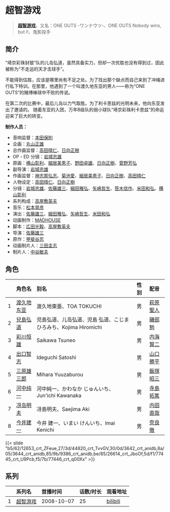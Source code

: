 # 超智游戏


> <u>**[超智游戏](https://bgm.tv/subject/1038)**</u>，又名：ONE OUTS -ワンナウツ-、ONE OUTS Nobody wins, but I!、鬼影投手

## 简介

“埼京彩珠豺狼”队的儿岛弘道，虽然具备实力，但却一次优胜也没有得到过，因此被称为“不走运的天才击球手”。

不能得到估胜，应该是哪里尚有不足之处。为了找出那个缺点而自己来到了冲绳进行私下特训。在那里，他遇到了一个叫渡久地东亚的男人——称为“ONE OUTS”的赌博棒球中不败的传说。

在第二次的比赛中，最后儿岛以力气取胜。为了利卡恩兹的光明未来，他向东亚发出了邀请的。
随着东亚的入团，万年B级队的弱小球队“埼京彩珠利卡恩兹”的命运迎来了巨大的转变。

**制作人员：**
- 音响监督：[本田保則](https://bgm.tv/person/215)
- 企画：[丸山正雄](https://bgm.tv/person/914)
- 总作画监督：[高田晴仁](https://bgm.tv/person/3494)、[日向正樹](https://bgm.tv/person/19948)
- OP・ED 分镜：[岩城忠雄](https://bgm.tv/person/27950)
- 原画：[横山彰利](https://bgm.tv/person/2886)、[細居美恵子](https://bgm.tv/person/12049)、[野田卓雄](https://bgm.tv/person/1032)、[日向正樹](https://bgm.tv/person/19948)、[菅野芳弘](https://bgm.tv/person/12509)
- 副导演：[岩城忠雄](https://bgm.tv/person/27950)
- 作画监督：[神志那弘志](https://bgm.tv/person/1607)、[菊池愛](https://bgm.tv/person/12044)、[細居美恵子](https://bgm.tv/person/12049)、[日向正樹](https://bgm.tv/person/19948)、[高田晴仁](https://bgm.tv/person/3494)
- 人物设定：[高田晴仁](https://bgm.tv/person/3494)、[日向正樹](https://bgm.tv/person/19948)
- 分镜：[岩城忠雄](https://bgm.tv/person/27950)、[佐藤雄三](https://bgm.tv/person/780)、[細田雅弘](https://bgm.tv/person/2987)、[矢嶋哲生](https://bgm.tv/person/13810)、[笹木信作](https://bgm.tv/person/14792)、[米田和弘](https://bgm.tv/person/15246)、[横山彰利](https://bgm.tv/person/2886)
- 系列构成：[高屋敷英夫](https://bgm.tv/person/744)
- 音乐：[松本晃彦](https://bgm.tv/person/2571)
- 演出：[佐藤雄三](https://bgm.tv/person/780)、[細田雅弘](https://bgm.tv/person/2987)、[矢嶋哲生](https://bgm.tv/person/13810)、[米田和弘](https://bgm.tv/person/15246)
- 动画制作：[MADHOUSE](https://bgm.tv/person/603)
- 脚本：[広田光毅](https://bgm.tv/person/12061)、[高屋敷英夫](https://bgm.tv/person/744)
- 导演：[佐藤雄三](https://bgm.tv/person/780)
- 原作：[甲斐谷忍](https://bgm.tv/person/3654)
- 动画制片人：[三田圭志](https://bgm.tv/person/56689)
- 制片人：[中谷敏夫](https://bgm.tv/person/51697)

## 角色

|     |   角色名   |   别名  | 性别 |  配音  |
|:--- |:------  |:----      |:---  |:--   |
| 1 | [渡久地东亚](https://bgm.tv/character/12653) | 渡久地東亜、TOA TOKUCHI | 男 | [萩原聖人](https://bgm.tv/person/4955) |
| 2 | [兒島弘道](https://bgm.tv/character/44820) | 児島弘道、儿岛弘道、児島 弘道、こじま ひろみち、Kojima Hiromichi | 男 | [磯部勉](https://bgm.tv/person/4413) |
| 3 | [彩川恒雄](https://bgm.tv/character/3642) | Saikawa Tsuneo | 男 | [内海賢二](https://bgm.tv/person/3874) |
| 4 | [出口智志](https://bgm.tv/character/3644) | Ideguchi Satoshi | 男 | [山口勝平](https://bgm.tv/person/3900) |
| 5 | [三原雄三郎](https://bgm.tv/character/9386) | Mihara Yuuzaburou | 男 | [飯塚昭三](https://bgm.tv/person/4289) |
| 6 | [河中纯一](https://bgm.tv/character/26614) | 河中純一、かわなか じゅんいち、Jun'ichi Kawanaka | 男 | [寺島拓篤](https://bgm.tv/person/4906) |
| 7 | [冴岛明夫](https://bgm.tv/character/77445) | 冴島明夫、Saejima Aki | 男 | [内田直哉](https://bgm.tv/person/3888) |
| 8 | [今井建一](https://bgm.tv/character/77446) | 今井 建一、いまい けんいち、Imai Kenichi | 男 | [奈良徹](https://bgm.tv/person/4597) |

{{< slide "b5/62/12653_crt_ZFeue,27/3d/44820_crt_TvvGV,30/0d/3642_crt_anidb,8a/05/3644_crt_anidb,85/9b/9386_crt_anidb,be/85/26614_crt_JboOf,5d/f1/77445_crt_U9Pcb,f5/7b/77446_crt_q00Xx" >}}

## 系列

|     |   系列名   |   首播时间  | 话数/时长  | 观看地址 |
|:---  |:------    |:----      |:---       |:---  |
| 1 |[超智游戏](https://bgm.tv/subject/1038)| 2008-10-07 | 25 | [bilibili](https://www.bilibili.com/bangumi/play/ss1205)  |



